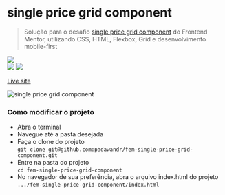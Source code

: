 # single price grid component
> Solução para o desafio [single price grid component](https://www.frontendmentor.io/challenges/single-price-grid-component-5ce41129d0ff452fec5abbbc) do Frontend Mentor, utilizando CSS, HTML, Flexbox, Grid e desenvolvimento mobile-first

![](https://img.shields.io/github/repo-size/padawandr/fem-single-price-grid-component?style=flat-square)\
![](https://img.shields.io/badge/css-22272e?style=flat-square&logo=css3&logoColor=7fd2ff)
![](https://img.shields.io/badge/html-22272e?style=flat-square&logo=html5&logoColor=ff967f)

[Live site](https://padawandr.github.io/fem-single-price-grid-component/)

![single price grid component](https://user-images.githubusercontent.com/48874386/125808014-a93138bc-4592-41f8-b2ba-bb64c3c1274b.png)

### Como modificar o projeto
* Abra o terminal
* Navegue até a pasta desejada
* Faça o clone do projeto\
```git clone git@github.com:padawandr/fem-single-price-grid-component.git```
* Entre na pasta do projeto\
```cd fem-single-price-grid-component```
* No navegador de sua preferência, abra o arquivo index.html do projeto\
```.../fem-single-price-grid-component/index.html```
